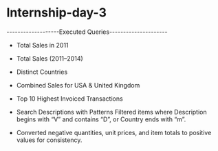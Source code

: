 # Internship-day-3

  -------------------Executed Queries---------------------

  
- Total Sales in 2011


- Total Sales (2011–2014)


- Distinct Countries


- Combined Sales for USA & United Kingdom


- Top 10 Highest Invoiced Transactions

- Search Descriptions with Patterns
Filtered items where Description begins with “V” and contains “D”, or Country ends with “m”.

- Converted negative quantities, unit prices, and item totals to positive values for consistency.
